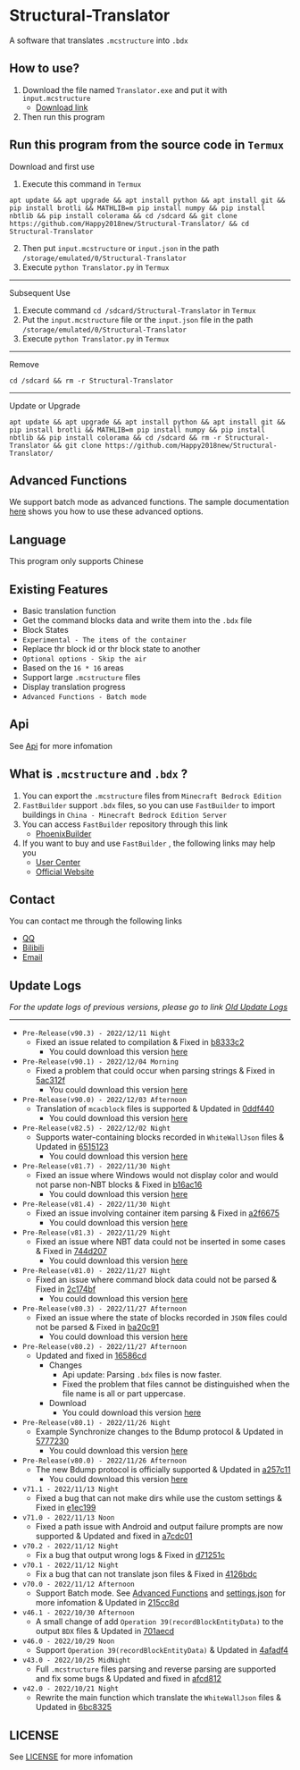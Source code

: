 # Structural-Translator
A software that translates `.mcstructure` into `.bdx`





## How to use?
1. Download the file named `Translator.exe` and put it with `input.mcstructure`
   - [Download link](https://github.com/Happy2018new/Structural-Translator/releases/download/Alpha(v71.1)/Translator.exe)
2. Then run this program





## Run this program from the source code in `Termux`
Download and first use
1. Execute this command in `Termux`
```shell
apt update && apt upgrade && apt install python && apt install git && pip install brotli && MATHLIB=m pip install numpy && pip install nbtlib && pip install colorama && cd /sdcard && git clone https://github.com/Happy2018new/Structural-Translator/ && cd Structural-Translator
```
2. Then put `input.mcstructure` or `input.json` in the path `/storage/emulated/0/Structural-Translator`<br>
3. Execute `python Translator.py` in `Termux`
***
Subsequent Use
1. Execute command `cd /sdcard/Structural-Translator` in `Termux`
2. Put the `input.mcstructure` file or the `input.json` file in the path `/storage/emulated/0/Structural-Translator`
3. Execute `python Translator.py` in `Termux`
***
Remove
```shell
cd /sdcard && rm -r Structural-Translator
```
***
Update or Upgrade
```shell
apt update && apt upgrade && apt install python && apt install git && pip install brotli && MATHLIB=m pip install numpy && pip install nbtlib && pip install colorama && cd /sdcard && rm -r Structural-Translator && git clone https://github.com/Happy2018new/Structural-Translator/
```





## Advanced Functions
We support batch mode as advanced functions. The sample documentation [here](https://github.com/Happy2018new/Structural-Translator/blob/main/Doc/settings.json.py) shows you how to use these advanced options.





## Language
This program only supports Chinese<br>





## Existing Features
- Basic translation function
- Get the command blocks data and write them into the `.bdx` file
- Block States
- `Experimental - The items of the container`
- Replace thr block id or thr block state to another
- `Optional options - Skip the air`
- Based on the `16 * 16` areas
- Support large `.mcstructure` files
- Display translation progress
- `Advanced Functions - Batch mode`





## Api
See [Api](https://github.com/Happy2018new/Structural-Translator/tree/main/Api) for more infomation





## What is `.mcstructure` and `.bdx` ?
1. You can export the `.mcstructure` files from `Minecraft Bedrock Edition`
2. `FastBuilder` support `.bdx` files, so you can use `FastBuilder` to import buildings in `China - Minecraft Bedrock Edition Server`
3. You can access `FastBuilder` repository through this link
   - [PhoenixBuilder](https://github.com/LNSSPsd/PhoenixBuilder/)
4. If you want to buy and use `FastBuilder` , the following links may help you
   - [User Center](https://uc.fastbuilder.pro/)
   - [Official Website](https://fastbuilder.pro/)





## Contact
You can contact me through the following links
   - [QQ](https://qm.qq.com/cgi-bin/qm/qr?k=zxS4AyUXd5M3ktypIKmBf9KQCGTSAwwI&noverify=0&personal_qrcode_source=3)
   - [Bilibili](https://space.bilibili.com/320298121)
   - [Email](mailto:chenbo79800@163.com)





## Update Logs
_For the update logs of previous versions, please go to link [Old Update Logs](https://github.com/Happy2018new/Structural-Translator/blob/main/Old%20Update%20Logs.md)_
***
- `Pre-Release(v90.3) - 2022/12/11 Night`
   - Fixed an issue related to compilation & Fixed in [b8333c2](https://github.com/Happy2018new/Structural-Translator/commit/b8333c277888b8f7b2aef8afd03d9c89c75e2ddf)
      - You could download this version [here](https://github.com/Happy2018new/Structural-Translator/releases/download/Alpha(v90.3)/Translator.exe)
- `Pre-Release(v90.1) - 2022/12/04 Morning`
   - Fixed a problem that could occur when parsing strings & Fixed in [5ac312f](https://github.com/Happy2018new/Structural-Translator/commit/5ac312fa659a721a06685005267e84608c38b730)
      - You could download this version [here](https://github.com/Happy2018new/Structural-Translator/releases/download/Alpha(v90.1)/Translator.exe)
- `Pre-Release(v90.0) - 2022/12/03 Afternoon`
   - Translation of `mcacblock` files is supported & Updated in [0ddf440](https://github.com/Happy2018new/Structural-Translator/commit/0ddf440b37dcc8988190515d6e9426600c08ad38)
      - You could download this version [here](https://github.com/Happy2018new/Structural-Translator/releases/download/Alpha(v90.0)/Translator.exe)
- `Pre-Release(v82.5) - 2022/12/02 Night`
   - Supports water-containing blocks recorded in `WhiteWallJson` files & Updated in [6515123](https://github.com/Happy2018new/Structural-Translator/commit/6515123703bd21c60f385c2764a1851f4b2b188b)
      - You could download this version [here](https://github.com/Happy2018new/Structural-Translator/releases/download/Alpha(v82.5)/Translator.exe)
- `Pre-Release(v81.7) - 2022/11/30 Night`
   - Fixed an issue where Windows would not display color and would not parse non-NBT blocks & Fixed in [b16ac16](https://github.com/Happy2018new/Structural-Translator/commit/b16ac160406fb2d4439580930a62111e7e8c724d)
      - You could download this version [here](https://github.com/Happy2018new/Structural-Translator/releases/download/Alpha(v81.7)/Translator.exe)
- `Pre-Release(v81.4) - 2022/11/30 Night`
   - Fixed an issue involving container item parsing & Fixed in [a2f6675](https://github.com/Happy2018new/Structural-Translator/commit/a2f6675f60b4517ed74c44cfe15b87e372ca9cec)
      - You could download this version [here](https://github.com/Happy2018new/Structural-Translator/releases/download/Alpha(v81.4)/Translator.exe)
- `Pre-Release(v81.3) - 2022/11/29 Night`
   - Fixed an issue where NBT data could not be inserted in some cases & Fixed in [744d207](https://github.com/Happy2018new/Structural-Translator/commit/744d2070e784678696a712ff76e032272dc6709c)
      - You could download this version [here](https://github.com/Happy2018new/Structural-Translator/releases/download/Alpha(v81.3)/Translator.exe)
- `Pre-Release(v81.0) - 2022/11/27 Night`
   - Fixed an issue where command block data could not be parsed & Fixed in [2c174bf](https://github.com/Happy2018new/Structural-Translator/commit/2c174bf3373b9ce6bd9b16cae4282f2a62e9f5b2)
      - You could download this version [here](https://github.com/Happy2018new/Structural-Translator/releases/download/Alpha(v81.0)/Translator.exe)
- `Pre-Release(v80.3) - 2022/11/27 Afternoon`
   - Fixed an issue where the state of blocks recorded in `JSON` files could not be parsed & Fixed in [ba20c91](https://github.com/Happy2018new/Structural-Translator/commit/ba20c91827ed96950c385375acc0315d72064e04)
      - You could download this version [here](https://github.com/Happy2018new/Structural-Translator/releases/download/Alpha(v80.3)/Translator.exe)
- `Pre-Release(v80.2) - 2022/11/27 Afternoon`
   - Updated and fixed in [16586cd](https://github.com/Happy2018new/Structural-Translator/commit/16586cda4ccb0389fa5cdc1ed4e73bd51552e7df)
      - Changes
         - Api update: Parsing `.bdx` files is now faster.
         - Fixed the problem that files cannot be distinguished when the file name is all or part uppercase.
      - Download
         - You could download this version [here](https://github.com/Happy2018new/Structural-Translator/releases/download/Alpha(v80.2)/Translator.exe)
- `Pre-Release(v80.1) - 2022/11/26 Night`
   - Example Synchronize changes to the Bdump protocol & Updated in [5777230](https://github.com/Happy2018new/Structural-Translator/commit/5777230177ba93afa3be520eaccbe81a8acf4376)
      - You could download this version [here](https://github.com/Happy2018new/Structural-Translator/releases/download/Alpha(v80.1)/Translator.exe)
- `Pre-Release(v80.0) - 2022/11/26 Afternoon`
   - The new Bdump protocol is officially supported & Updated in [a257c11](https://github.com/Happy2018new/Structural-Translator/commit/a257c11872c80187674e3b97d7680af3da28c3ad)
      - You could download this version [here](https://github.com/Happy2018new/Structural-Translator/releases/download/Alpha(v80.0)/Translator.exe)
- `v71.1 - 2022/11/13 Night`
   - Fixed a bug that can not make dirs while use the custom settings & Fixed in [e1ec199](https://github.com/Happy2018new/Structural-Translator/commit/e1ec199b4e98815f8eacbe75c87f7d2863552ae6)
- `v71.0 - 2022/11/13 Noon`
   - Fixed a path issue with Android and output failure prompts are now supported & Updated and fixed in [a7cdc01](https://github.com/Happy2018new/Structural-Translator/commit/a7cdc014eebf2a2dd28cc0fa138906474ac8694e)
- `v70.2 - 2022/11/12 Night`
   - Fix a bug that output wrong logs & Fixed in [d71251c](https://github.com/Happy2018new/Structural-Translator/commit/d71251cd33aa66dec2d6795924a73db88906bd32)
- `v70.1 - 2022/11/12 Night`
   - Fix a bug that can not translate json files & Fixed in [4126bdc](https://github.com/Happy2018new/Structural-Translator/commit/4126bdccc6da71df17d6c009203e6276622a533c)
- `v70.0 - 2022/11/12 Afternoon`
   - Support Batch mode. See [Advanced Functions](https://github.com/Happy2018new/Structural-Translator#advanced-functions) and [settings.json](https://github.com/Happy2018new/Structural-Translator/blob/main/Doc/settings.json.py) for more infomation & Updated in [215cc8d](https://github.com/Happy2018new/Structural-Translator/commit/215cc8dda8cba8d4ae1feca0392ea42bd2c4ca16)
- `v46.1 - 2022/10/30 Afternoon`
   - A small change of add `Operation 39(recordBlockEntityData)` to the output `BDX` files & Updated in [701aecd](https://github.com/Happy2018new/Structural-Translator/commit/701aecd9f70bef778cb075e2da010045f8b0b975)
- `v46.0 - 2022/10/29 Noon`
   - Support `Operation 39(recordBlockEntityData)` & Updated in [4afadf4](https://github.com/Happy2018new/Structural-Translator/commit/4afadf447c2ca890bb18458d080d63bec1c6fa14)
- `v43.0 - 2022/10/25 MidNight`
   - Full `.mcstructure` files parsing and reverse parsing are supported and fix some bugs & Updated and fixed in [afcd812](https://github.com/Happy2018new/Structural-Translator/commit/afcd812e12c301152af52806e31d42bec8e7cc2c)
- `v42.0 - 2022/10/21 Night`
   - Rewrite the main function which translate the `WhiteWallJson` files & Updated in [6bc8325](https://github.com/Happy2018new/Structural-Translator/commit/6bc832594685b6cae448a6397c0afd7f7eadaa68)





## LICENSE
See [LICENSE](https://github.com/Happy2018new/Structural-Translator/blob/main/LICENSE) for more infomation